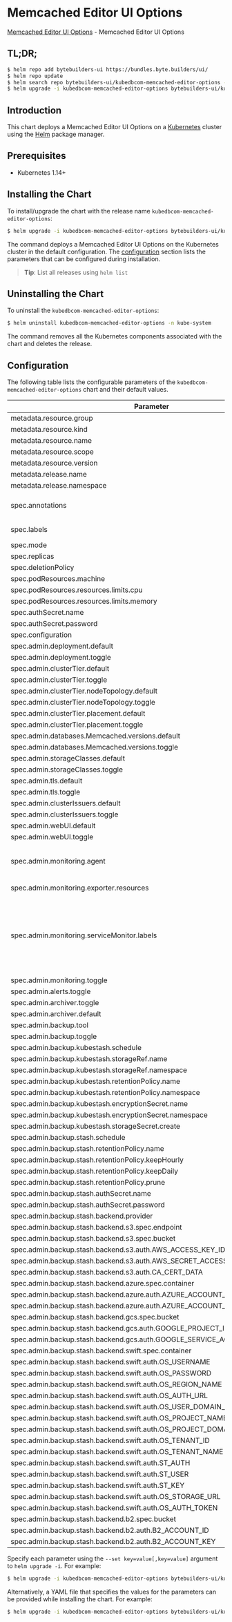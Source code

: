# Memcached Editor UI Options

[Memcached Editor UI Options](https://byte.builders) - Memcached Editor UI Options

## TL;DR;

```bash
$ helm repo add bytebuilders-ui https://bundles.byte.builders/ui/
$ helm repo update
$ helm search repo bytebuilders-ui/kubedbcom-memcached-editor-options --version=v0.4.21
$ helm upgrade -i kubedbcom-memcached-editor-options bytebuilders-ui/kubedbcom-memcached-editor-options -n kube-system --create-namespace --version=v0.4.21
```

## Introduction

This chart deploys a Memcached Editor UI Options on a [Kubernetes](http://kubernetes.io) cluster using the [Helm](https://helm.sh) package manager.

## Prerequisites

- Kubernetes 1.14+

## Installing the Chart

To install/upgrade the chart with the release name `kubedbcom-memcached-editor-options`:

```bash
$ helm upgrade -i kubedbcom-memcached-editor-options bytebuilders-ui/kubedbcom-memcached-editor-options -n kube-system --create-namespace --version=v0.4.21
```

The command deploys a Memcached Editor UI Options on the Kubernetes cluster in the default configuration. The [configuration](#configuration) section lists the parameters that can be configured during installation.

> **Tip**: List all releases using `helm list`

## Uninstalling the Chart

To uninstall the `kubedbcom-memcached-editor-options`:

```bash
$ helm uninstall kubedbcom-memcached-editor-options -n kube-system
```

The command removes all the Kubernetes components associated with the chart and deletes the release.

## Configuration

The following table lists the configurable parameters of the `kubedbcom-memcached-editor-options` chart and their default values.

|                                Parameter                                 |                                                                                Description                                                                                |                          Default                          |
|--------------------------------------------------------------------------|---------------------------------------------------------------------------------------------------------------------------------------------------------------------------|-----------------------------------------------------------|
| metadata.resource.group                                                  |                                                                                                                                                                           | <code>kubedb.com</code>                                   |
| metadata.resource.kind                                                   |                                                                                                                                                                           | <code>Memcached</code>                                    |
| metadata.resource.name                                                   |                                                                                                                                                                           | <code>memcacheds</code>                                   |
| metadata.resource.scope                                                  |                                                                                                                                                                           | <code>Namespaced</code>                                   |
| metadata.resource.version                                                |                                                                                                                                                                           | <code>v1alpha2</code>                                     |
| metadata.release.name                                                    | Release name                                                                                                                                                              | <code>""</code>                                           |
| metadata.release.namespace                                               | Release namespace                                                                                                                                                         | <code>""</code>                                           |
| spec.annotations                                                         | Annotations to add to the database custom resource                                                                                                                        | <code>{}</code>                                           |
| spec.labels                                                              | Labels to add to all the template objects                                                                                                                                 | <code>{}</code>                                           |
| spec.mode                                                                | Standalone, Replicaset                                                                                                                                                    | <code>Replicaset</code>                                   |
| spec.replicas                                                            |                                                                                                                                                                           | <code>3</code>                                            |
| spec.deletionPolicy                                                      |                                                                                                                                                                           | <code>WipeOut</code>                                      |
| spec.podResources.machine                                                |                                                                                                                                                                           | <code>""</code>                                           |
| spec.podResources.resources.limits.cpu                                   |                                                                                                                                                                           | <code>500m</code>                                         |
| spec.podResources.resources.limits.memory                                |                                                                                                                                                                           | <code>1Gi</code>                                          |
| spec.authSecret.name                                                     |                                                                                                                                                                           | <code>""</code>                                           |
| spec.authSecret.password                                                 |                                                                                                                                                                           | <code>""</code>                                           |
| spec.configuration                                                       |                                                                                                                                                                           | <code>""</code>                                           |
| spec.admin.deployment.default                                            |                                                                                                                                                                           | <code>Dedicated</code>                                    |
| spec.admin.deployment.toggle                                             |                                                                                                                                                                           | <code>true</code>                                         |
| spec.admin.clusterTier.default                                           |                                                                                                                                                                           | <code>"GeneralPurpose"</code>                             |
| spec.admin.clusterTier.toggle                                            |                                                                                                                                                                           | <code>true</code>                                         |
| spec.admin.clusterTier.nodeTopology.default                              |                                                                                                                                                                           | <code>"standard-bsv2-family"</code>                       |
| spec.admin.clusterTier.nodeTopology.toggle                               |                                                                                                                                                                           | <code>true</code>                                         |
| spec.admin.clusterTier.placement.default                                 |                                                                                                                                                                           | <code>"default"</code>                                    |
| spec.admin.clusterTier.placement.toggle                                  |                                                                                                                                                                           | <code>true</code>                                         |
| spec.admin.databases.Memcached.versions.default                          |                                                                                                                                                                           | <code>"1.6.22"</code>                                     |
| spec.admin.databases.Memcached.versions.toggle                           |                                                                                                                                                                           | <code>true</code>                                         |
| spec.admin.storageClasses.default                                        |                                                                                                                                                                           | <code>"default"</code>                                    |
| spec.admin.storageClasses.toggle                                         |                                                                                                                                                                           | <code>true</code>                                         |
| spec.admin.tls.default                                                   |                                                                                                                                                                           | <code>false</code>                                        |
| spec.admin.tls.toggle                                                    |                                                                                                                                                                           | <code>false</code>                                        |
| spec.admin.clusterIssuers.default                                        |                                                                                                                                                                           | <code>"cluster-issuer"</code>                             |
| spec.admin.clusterIssuers.toggle                                         |                                                                                                                                                                           | <code>true</code>                                         |
| spec.admin.webUI.default                                                 |                                                                                                                                                                           | <code>false</code>                                        |
| spec.admin.webUI.toggle                                                  |                                                                                                                                                                           | <code>false</code>                                        |
| spec.admin.monitoring.agent                                              | Name of monitoring agent (one of "prometheus.io", "prometheus.io/operator", "prometheus.io/builtin")                                                                      | <code>prometheus.io/operator</code>                       |
| spec.admin.monitoring.exporter.resources                                 |                                                                                                                                                                           | <code>{"requests":{"cpu":"100m","memory":"128Mi"}}</code> |
| spec.admin.monitoring.serviceMonitor.labels                              | Specify the labels for ServiceMonitor. Prometheus crd will select ServiceMonitor using these labels. Only usable when monitoring agent is `prometheus.io/webhook server`. | <code>{}</code>                                           |
| spec.admin.monitoring.toggle                                             |                                                                                                                                                                           | <code>true</code>                                         |
| spec.admin.alerts.toggle                                                 |                                                                                                                                                                           | <code>false</code>                                        |
| spec.admin.archiver.toggle                                               |                                                                                                                                                                           | <code>false</code>                                        |
| spec.admin.archiver.default                                              |                                                                                                                                                                           | <code>false</code>                                        |
| spec.admin.backup.tool                                                   |                                                                                                                                                                           | <code>""</code>                                           |
| spec.admin.backup.toggle                                                 |                                                                                                                                                                           | <code>false</code>                                        |
| spec.admin.backup.kubestash.schedule                                     |                                                                                                                                                                           | <code>"0 */2 * * *"</code>                                |
| spec.admin.backup.kubestash.storageRef.name                              |                                                                                                                                                                           | <code>default</code>                                      |
| spec.admin.backup.kubestash.storageRef.namespace                         |                                                                                                                                                                           | <code>stash</code>                                        |
| spec.admin.backup.kubestash.retentionPolicy.name                         |                                                                                                                                                                           | <code>"keep-1mo"</code>                                   |
| spec.admin.backup.kubestash.retentionPolicy.namespace                    |                                                                                                                                                                           | <code>stash</code>                                        |
| spec.admin.backup.kubestash.encryptionSecret.name                        |                                                                                                                                                                           | <code>default-encryption-secret</code>                    |
| spec.admin.backup.kubestash.encryptionSecret.namespace                   |                                                                                                                                                                           | <code>stash</code>                                        |
| spec.admin.backup.kubestash.storageSecret.create                         |                                                                                                                                                                           | <code>true</code>                                         |
| spec.admin.backup.stash.schedule                                         |                                                                                                                                                                           | <code>"0 */2 * * *"</code>                                |
| spec.admin.backup.stash.retentionPolicy.name                             |                                                                                                                                                                           | <code>keep-last-30d</code>                                |
| spec.admin.backup.stash.retentionPolicy.keepHourly                       |                                                                                                                                                                           | <code>24</code>                                           |
| spec.admin.backup.stash.retentionPolicy.keepDaily                        |                                                                                                                                                                           | <code>30</code>                                           |
| spec.admin.backup.stash.retentionPolicy.prune                            |                                                                                                                                                                           | <code>true</code>                                         |
| spec.admin.backup.stash.authSecret.name                                  |                                                                                                                                                                           | <code>""</code>                                           |
| spec.admin.backup.stash.authSecret.password                              |                                                                                                                                                                           | <code>""</code>                                           |
| spec.admin.backup.stash.backend.provider                                 |                                                                                                                                                                           | <code>"" # s3,gcs,azure,swift,b2</code>                   |
| spec.admin.backup.stash.backend.s3.spec.endpoint                         |                                                                                                                                                                           | <code>""</code>                                           |
| spec.admin.backup.stash.backend.s3.spec.bucket                           |                                                                                                                                                                           | <code>""</code>                                           |
| spec.admin.backup.stash.backend.s3.auth.AWS_ACCESS_KEY_ID                |                                                                                                                                                                           | <code>""</code>                                           |
| spec.admin.backup.stash.backend.s3.auth.AWS_SECRET_ACCESS_KEY            |                                                                                                                                                                           | <code>""</code>                                           |
| spec.admin.backup.stash.backend.s3.auth.CA_CERT_DATA                     |                                                                                                                                                                           | <code>""</code>                                           |
| spec.admin.backup.stash.backend.azure.spec.container                     |                                                                                                                                                                           | <code>""</code>                                           |
| spec.admin.backup.stash.backend.azure.auth.AZURE_ACCOUNT_NAME            |                                                                                                                                                                           | <code>""</code>                                           |
| spec.admin.backup.stash.backend.azure.auth.AZURE_ACCOUNT_KEY             |                                                                                                                                                                           | <code>""</code>                                           |
| spec.admin.backup.stash.backend.gcs.spec.bucket                          |                                                                                                                                                                           | <code>""</code>                                           |
| spec.admin.backup.stash.backend.gcs.auth.GOOGLE_PROJECT_ID               |                                                                                                                                                                           | <code>""</code>                                           |
| spec.admin.backup.stash.backend.gcs.auth.GOOGLE_SERVICE_ACCOUNT_JSON_KEY |                                                                                                                                                                           | <code>""</code>                                           |
| spec.admin.backup.stash.backend.swift.spec.container                     |                                                                                                                                                                           | <code>""</code>                                           |
| spec.admin.backup.stash.backend.swift.auth.OS_USERNAME                   |                                                                                                                                                                           | <code>""</code>                                           |
| spec.admin.backup.stash.backend.swift.auth.OS_PASSWORD                   |                                                                                                                                                                           | <code>""</code>                                           |
| spec.admin.backup.stash.backend.swift.auth.OS_REGION_NAME                |                                                                                                                                                                           | <code>""</code>                                           |
| spec.admin.backup.stash.backend.swift.auth.OS_AUTH_URL                   |                                                                                                                                                                           | <code>""</code>                                           |
| spec.admin.backup.stash.backend.swift.auth.OS_USER_DOMAIN_NAME           |                                                                                                                                                                           | <code>""</code>                                           |
| spec.admin.backup.stash.backend.swift.auth.OS_PROJECT_NAME               |                                                                                                                                                                           | <code>""</code>                                           |
| spec.admin.backup.stash.backend.swift.auth.OS_PROJECT_DOMAIN_NAME        |                                                                                                                                                                           | <code>""</code>                                           |
| spec.admin.backup.stash.backend.swift.auth.OS_TENANT_ID                  |                                                                                                                                                                           | <code>""</code>                                           |
| spec.admin.backup.stash.backend.swift.auth.OS_TENANT_NAME                |                                                                                                                                                                           | <code>""</code>                                           |
| spec.admin.backup.stash.backend.swift.auth.ST_AUTH                       |                                                                                                                                                                           | <code>""</code>                                           |
| spec.admin.backup.stash.backend.swift.auth.ST_USER                       |                                                                                                                                                                           | <code>""</code>                                           |
| spec.admin.backup.stash.backend.swift.auth.ST_KEY                        |                                                                                                                                                                           | <code>""</code>                                           |
| spec.admin.backup.stash.backend.swift.auth.OS_STORAGE_URL                |                                                                                                                                                                           | <code>""</code>                                           |
| spec.admin.backup.stash.backend.swift.auth.OS_AUTH_TOKEN                 |                                                                                                                                                                           | <code>""</code>                                           |
| spec.admin.backup.stash.backend.b2.spec.bucket                           |                                                                                                                                                                           | <code>""</code>                                           |
| spec.admin.backup.stash.backend.b2.auth.B2_ACCOUNT_ID                    |                                                                                                                                                                           | <code>""</code>                                           |
| spec.admin.backup.stash.backend.b2.auth.B2_ACCOUNT_KEY                   |                                                                                                                                                                           | <code>""</code>                                           |


Specify each parameter using the `--set key=value[,key=value]` argument to `helm upgrade -i`. For example:

```bash
$ helm upgrade -i kubedbcom-memcached-editor-options bytebuilders-ui/kubedbcom-memcached-editor-options -n kube-system --create-namespace --version=v0.4.21 --set metadata.resource.group=kubedb.com
```

Alternatively, a YAML file that specifies the values for the parameters can be provided while
installing the chart. For example:

```bash
$ helm upgrade -i kubedbcom-memcached-editor-options bytebuilders-ui/kubedbcom-memcached-editor-options -n kube-system --create-namespace --version=v0.4.21 --values values.yaml
```
